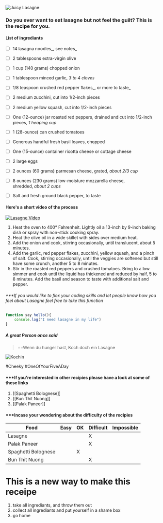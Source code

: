 ![Juicy Lasagne](https://www.inspiredtaste.net/wp-content/uploads/2016/10/Easy-Vegetable-Lasagna-Recipe-1200.jpg)

### Do you ever want to eat lasagne but not feel the guilt? This is the recipe for you.

#### List of ingrediants 

- [ ] 14 lasagna noodles_, see notes_
- [ ] 2 tablespoons extra-virgin olive 
- [ ] 1 cup (140 grams) chopped onion
- [ ] 1 tablespoon minced garlic, _3 to 4 cloves_
- [ ] 1/8 teaspoon crushed red pepper flakes_, or more to taste_
- [ ] 2 medium zucchini, cut into 1/2-inch pieces
- [ ] 2 medium yellow squash, cut into 1/2-inch pieces
- [ ] One (12-ounce) jar roasted red peppers, drained and cut into 1/2-inch pieces, _1 heaping cup_
- [ ] 1 (28-ounce) can crushed tomatoes
- [ ] Generous handful fresh basil leaves, chopped
- [ ] One (15-ounce) container ricotta cheese or cottage cheese
- [ ] 2 large eggs
- [ ] 2 ounces (60 grams) parmesan cheese, grated, _about 2/3 cup_
- [ ] 8 ounces (230 grams) low-moisture mozzarella cheese, shredded, _about 2 cups_
- [ ] Salt and fresh ground black pepper, to taste


#### Here's a short video of the process 

[![Lasagne Video](https://img.youtube.com/vi/rTvEGL6hPz0/0.jpg)](https://www.youtube.com/watch?v=rTvEGL6hPz0&t)

1. Heat the oven to 400° Fahrenheit. Lightly oil a 13-inch by 9-inch baking dish or spray with non-stick cooking spray.
2. Heat the olive oil in a wide skillet with sides over medium heat.
3. Add the onion and cook, stirring occasionally, until translucent, about 5 minutes.
4. Add the garlic, red pepper flakes, zucchini, yellow squash, and a pinch of salt. Cook, stirring occasionally, until the veggies are softened but still have some crunch, another 5 to 8 minutes.
5. Stir in the roasted red peppers and crushed tomatoes. Bring to a low simmer and cook until the liquid has thickened and reduced by half, 5 to 8 minutes. Add the basil and season to taste with additional salt and pepper.

###### ***If you would like to flex your coding skills and let people know how you feel about Lasagne feel free to take this function

```js
function say hello(){
	console.log("I need lasagne in my life")
}
```


##### A great Person once said 
> ==Wenn du hunger hast, Koch doch ein Lasagne

![Kochin](https://encrypted-tbn0.gstatic.com/images?q=tbn:ANd9GcRKBinAow-gvF3z6mM4WduMHjWbMdybdkRi9g&usqp=CAU)

#Cheeky #OneOfYourFiveADay

#### ***If you're interested in other recipies please have a look at some of these links 

1. [[Spaghetti Bolognese]]
2. [[Bun Thit Nuong]]
3. [[Palak Paneer]]


#### ***Incase your wondering about the difficulty of the recipies 

| Food  | Easy  |  OK | Difficult  |  Impossible |
|---|---|---|---|---|
| Lasagne   |   |   |  X |   |
| Palak Paneer |   |   | X  |   |
| Spaghetti Bolognese |   |  X |   |   |
| Bun Thit Nuong |   |   |X|   |

# This is a new way to make this receipe 

1. take all ingrediants, and throw them out 
2. collect all ingrediants and put yourself in a shame box
3. go home


